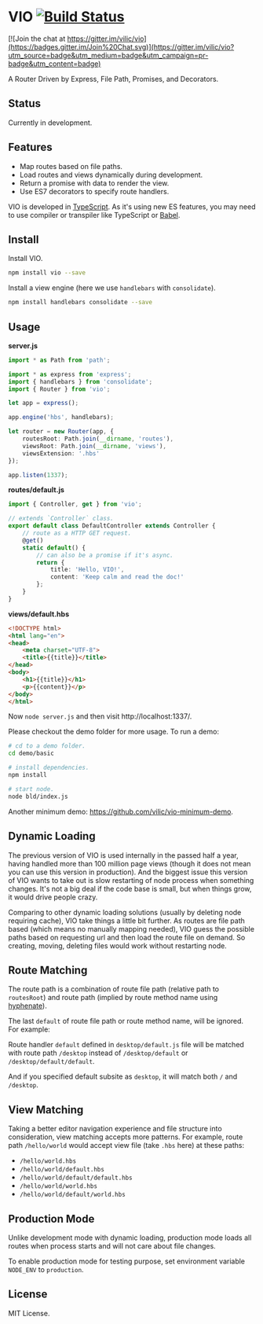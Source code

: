 # VIO [![Build Status](https://travis-ci.org/vilic/vio.svg)](https://travis-ci.org/vilic/vio)

[![Join the chat at https://gitter.im/vilic/vio](https://badges.gitter.im/Join%20Chat.svg)](https://gitter.im/vilic/vio?utm_source=badge&utm_medium=badge&utm_campaign=pr-badge&utm_content=badge)

A Router Driven by Express, File Path, Promises, and Decorators.

## Status

Currently in development.

## Features

- Map routes based on file paths.
- Load routes and views dynamically during development.
- Return a promise with data to render the view.
- Use ES7 decorators to specify route handlers.

VIO is developed in [TypeScript](http://www.typescriptlang.org/).
As it's using new ES features, you may need to use compiler or transpiler like TypeScript or [Babel](https://babeljs.io/).

## Install

Install VIO.

```sh
npm install vio --save
```

Install a view engine (here we use `handlebars` with `consolidate`).

```sh
npm install handlebars consolidate --save
```

## Usage

**server.js**

```ts
import * as Path from 'path';

import * as express from 'express';
import { handlebars } from 'consolidate';
import { Router } from 'vio';

let app = express();

app.engine('hbs', handlebars);

let router = new Router(app, {
    routesRoot: Path.join(__dirname, 'routes'),
    viewsRoot: Path.join(__dirname, 'views'),
    viewsExtension: '.hbs'
});

app.listen(1337);
```

**routes/default.js**

```ts
import { Controller, get } from 'vio';

// extends `Controller` class.
export default class DefaultController extends Controller {
    // route as a HTTP GET request.
    @get()
    static default() {
        // can also be a promise if it's async.
        return {
            title: 'Hello, VIO!',
            content: 'Keep calm and read the doc!'
        };
    }
}
```

**views/default.hbs**

```html
<!DOCTYPE html>
<html lang="en">
<head>
    <meta charset="UTF-8">
    <title>{{title}}</title>
</head>
<body>
    <h1>{{title}}</h1>
    <p>{{content}}</p>
</body>
</html>
```

Now `node server.js` and then visit http://localhost:1337/.

Please checkout the demo folder for more usage. To run a demo:

```sh
# cd to a demo folder.
cd demo/basic

# install dependencies.
npm install

# start node.
node bld/index.js
```

Another minimum demo: https://github.com/vilic/vio-minimum-demo.

## Dynamic Loading

The previous version of VIO is used internally in the passed half a year, having handled more than 100 million page views (though it does not mean you can use this version in production). And the biggest issue this version of VIO wants to take out is slow restarting of node process when something changes. It's not a big deal if the code base is small, but when things grow, it would drive people crazy.

Comparing to other dynamic loading solutions (usually by deleting node requiring cache), VIO take things a little bit further. As routes are file path based (which means no manually mapping needed), VIO guess the possible paths based on requesting url and then load the route file on demand. So creating, moving, deleting files would work without restarting node.

## Route Matching

The route path is a combination of route file path (relative path to `routesRoot`) and route path (implied by route method name using [hyphenate](https://github.com/vilic/hyphenate)).

The last `default` of route file path or route method name, will be ignored. For example:

Route handler `default` defined in `desktop/default.js` file will be matched with route path `/desktop` instead of `/desktop/default` or `/desktop/default/default`.

And if you specified default subsite as `desktop`, it will match both `/` and `/desktop`.

## View Matching

Taking a better editor navigation experience and file structure into consideration, view matching accepts more patterns. For example, route path `/hello/world` would accept view file (take `.hbs` here) at these paths:

- `/hello/world.hbs`
- `/hello/world/default.hbs`
- `/hello/world/default/default.hbs`
- `/hello/world/world.hbs`
- `/hello/world/default/world.hbs`

## Production Mode

Unlike development mode with dynamic loading, production mode loads all routes when process starts and will not care about file changes.

To enable production mode for testing purpose, set environment variable `NODE_ENV` to `production`.

## License

MIT License.
